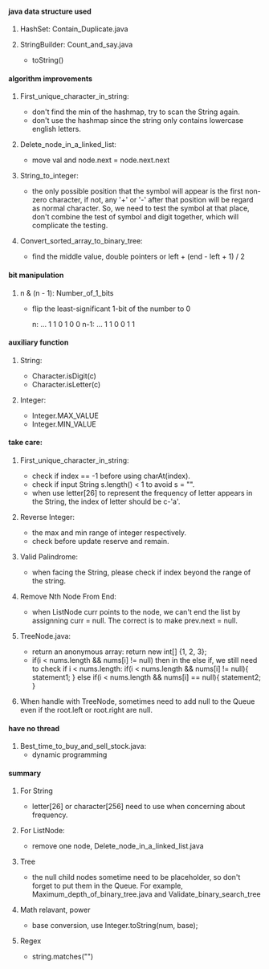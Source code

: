 #### java data structure used
1.  HashSet: Contain_Duplicate.java

2.  StringBuilder: Count_and_say.java
     - toString()

#### algorithm improvements
1. First_unique_character_in_string:
   - don't find the min of the hashmap, try to scan the String again.
   - don't use the hashmap since the string only contains lowercase english letters.

2. Delete_node_in_a_linked_list:
    - move val and node.next = node.next.next

3. String_to_integer:
    - the only possible position that the symbol will appear is the first non-zero character, if not, any '+' or '-' after that position will be regard as normal character. So, we need to test the symbol at that place, don't combine the test of symbol and digit together, which will complicate the testing.

4. Convert_sorted_array_to_binary_tree:
    - find the middle value, double pointers or left + (end - left + 1) / 2


#### bit manipulation
1. n & (n - 1): Number_of_1_bits
    - flip the least-significant 1-bit of the number to 0

        n: ... 1 1 0 1 0 0
    n-1:  ... 1 1 0 0 1 1


#### auxiliary function
1. String:
    - Character.isDigit(c)
    - Character.isLetter(c)

2. Integer:
    - Integer.MAX_VALUE
    - Integer.MIN_VALUE


#### take care:
1. First_unique_character_in_string:
    - check if index == -1 before using charAt(index).
    - check if input String s.length() < 1 to avoid s = "".
    - when use letter[26] to represent the frequency of letter appears in the String, the index of letter should be c-'a'.

2. Reverse Integer:
    - the max and min range of integer respectively.
    - check before update reserve and remain.


3. Valid Palindrome:
   - when facing the String, please check if index beyond the range of the string.

4. Remove Nth Node From End:
    - when ListNode curr points to the node, we can't end the list by assignning curr = null. The correct is to make prev.next = null. 

5. TreeNode.java:
    - return an anonymous array: return new int[] {1, 2, 3};
    - if(i < nums.length && nums[i] != null) then in the else if, we still need to check if i < nums.length:
    if(i < nums.length && nums[i] != null){
          statement1;
    }
    else if(i < nums.length && nums[i] == null){
          statement2;
    }

6. When handle with TreeNode, sometimes need to add null to the Queue even if the root.left or root.right are null.

#### have no thread
1. Best_time_to_buy_and_sell_stock.java:
    - dynamic programming

#### summary
1. For String
    - letter[26] or character[256] need to use when concerning about frequency.

2. For ListNode:
    - remove one node, Delete_node_in_a_linked_list.java

3. Tree
    - the null child nodes sometime need to be placeholder, so don't forget to put them in the Queue. For example, Maximum_depth_of_binary_tree.java and Validate_binary_search_tree

4. Math relavant, power
    - base conversion, use Integer.toString(num, base);

5. Regex
    - string.matches("")